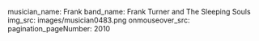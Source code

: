 musician_name: Frank
band_name: Frank Turner and The Sleeping Souls
img_src: images/musician0483.png
onmouseover_src: 
pagination_pageNumber: 2010